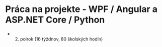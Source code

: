 # Práca na projekte - WPF / Angular a ASP.NET Core / Python

- 2. polrok (16 týždnov, 80 školských hodín)
